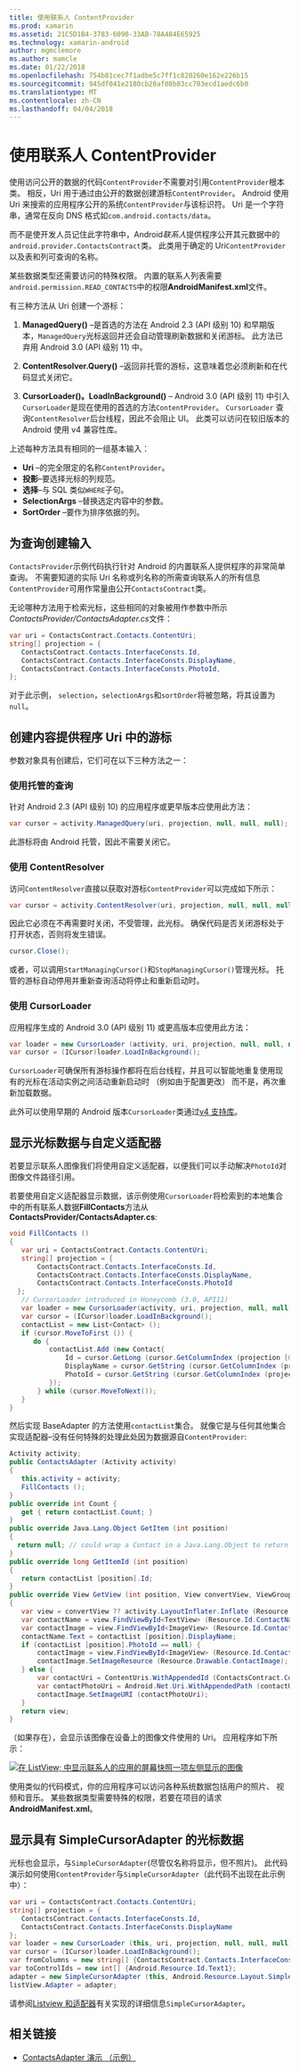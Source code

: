 ```yaml
---
title: 使用联系人 ContentProvider
ms.prod: xamarin
ms.assetid: 21C5D1B4-3783-6090-33AB-78A484E65925
ms.technology: xamarin-android
author: mgmclemore
ms.author: mamcle
ms.date: 01/22/2018
ms.openlocfilehash: 754b81cec7f1adbe5c7ff1c820260e162e226b15
ms.sourcegitcommit: 945df041e2180cb20af08b83cc703ecd1aedc6b0
ms.translationtype: MT
ms.contentlocale: zh-CN
ms.lasthandoff: 04/04/2018
---
```

# <a name="using-the-contacts-contentprovider"></a>使用联系人 ContentProvider

使用访问公开的数据的代码`ContentProvider`不需要对引用`ContentProvider`根本类。 相反，Uri 用于通过由公开的数据创建游标`ContentProvider`。 Android 使用 Uri 来搜索的应用程序公开的系统`ContentProvider`与该标识符。 Uri 是一个字符串，通常在反向 DNS 格式如`com.android.contacts/data`。

而不是使开发人员记住此字符串中，Android*联系人*提供程序公开其元数据中的`android.provider.ContactsContract`类。 此类用于确定的 Uri`ContentProvider`以及表和列可查询的名称。

某些数据类型还需要访问的特殊权限。 内置的联系人列表需要`android.permission.READ_CONTACTS`中的权限**AndroidManifest.xml**文件。

有三种方法从 Uri 创建一个游标：

1. **ManagedQuery()** &ndash;是首选的方法在 Android 2.3 (API 级别 10) 和早期版本，`ManagedQuery`光标返回并还会自动管理刷新数据和关闭游标。 此方法已弃用 Android 3.0 (API 级别 11) 中。

1. **ContentResolver.Query()** &ndash;返回非托管的游标，这意味着您必须刷新和在代码显式关闭它。

1. **CursorLoader()。LoadInBackground()** &ndash; Android 3.0 (API 级别 11) 中引入`CursorLoader`是现在使用的首选的方法`ContentProvider`。 `CursorLoader` 查询`ContentResolver`后台线程，因此不会阻止 UI。
   此类可以访问在较旧版本的 Android 使用 v4 兼容性库。


上述每种方法具有相同的一组基本输入：

-  **Uri** &ndash;的完全限定的名称`ContentProvider`。
-  **投影**&ndash;要选择光标的列规范。
-  **选择**&ndash;与 SQL 类似`WHERE`子句。
-  **SelectionArgs** &ndash;替换选定内容中的参数。
-  **SortOrder** &ndash;要作为排序依据的列。



## <a name="creating-inputs-for-a-query"></a>为查询创建输入

`ContactsProvider`示例代码执行针对 Android 的内置联系人提供程序的非常简单查询。 不需要知道的实际 Uri 名称或列名称的所需查询联系人的所有信息`ContentProvider`可用作常量由公开`ContactsContract`类。

无论哪种方法用于检索光标，这些相同的对象被用作参数中所示*ContactsProvider/ContactsAdapter.cs*文件：

```csharp
var uri = ContactsContract.Contacts.ContentUri;
string[] projection = {
   ContactsContract.Contacts.InterfaceConsts.Id,
   ContactsContract.Contacts.InterfaceConsts.DisplayName,
   ContactsContract.Contacts.InterfaceConsts.PhotoId,
};
```

对于此示例， `selection`，`selectionArgs`和`sortOrder`将被忽略，将其设置为`null`。



## <a name="creating-a-cursor-from-a-content-provider-uri"></a>创建内容提供程序 Uri 中的游标

参数对象具有创建后，它们可在以下三种方法之一：



### <a name="using-a-managed-query"></a>使用托管的查询

针对 Android 2.3 (API 级别 10) 的应用程序或更早版本应使用此方法：

```csharp
var cursor = activity.ManagedQuery(uri, projection, null, null, null);
```

此游标将由 Android 托管，因此不需要关闭它。



### <a name="using-contentresolver"></a>使用 ContentResolver

访问`ContentResolver`直接以获取对游标`ContentProvider`可以完成如下所示：

```csharp
var cursor = activity.ContentResolver(uri, projection, null, null, null);
```

因此它必须在不再需要时关闭，不受管理，此光标。
确保代码是否关闭游标处于打开状态，否则将发生错误。

```csharp
cursor.Close();
```

或者，可以调用`StartManagingCursor()`和`StopManagingCursor()`管理光标。 托管的游标自动停用并重新查询活动将停止和重新启动时。



### <a name="using-cursorloader"></a>使用 CursorLoader

应用程序生成的 Android 3.0 (API 级别 11) 或更高版本应使用此方法：

```csharp
var loader = new CursorLoader (activity, uri, projection, null, null, null);
var cursor = (ICursor)loader.LoadInBackground();
```

`CursorLoader`可确保所有游标操作都将在后台线程，并且可以智能地重复使用现有的光标在活动实例之间活动重新启动时 （例如由于配置更改） 而不是，再次重新加载数据。

此外可以使用早期的 Android 版本`CursorLoader`类通过[v4 支持库](http://developer.android.com/tools/support-library/index.html)。



## <a name="displaying-the-cursor-data-with-a-custom-adapter"></a>显示光标数据与自定义适配器

若要显示联系人图像我们将使用自定义适配器，以便我们可以手动解决`PhotoId`对图像文件路径引用。

若要使用自定义适配器显示数据，该示例使用`CursorLoader`将检索到的本地集合中的所有联系人数据**FillContacts**方法从**ContactsProvider/ContactsAdapter.cs**:

```csharp
void FillContacts ()
{
   var uri = ContactsContract.Contacts.ContentUri;
   string[] projection = {
       ContactsContract.Contacts.InterfaceConsts.Id,
       ContactsContract.Contacts.InterfaceConsts.DisplayName,
       ContactsContract.Contacts.InterfaceConsts.PhotoId
  };
   // CursorLoader introduced in Honeycomb (3.0, API11)
   var loader = new CursorLoader(activity, uri, projection, null, null, null);
   var cursor = (ICursor)loader.LoadInBackground();
   contactList = new List<Contact> ();
   if (cursor.MoveToFirst ()) {
      do {
          contactList.Add (new Contact{
              Id = cursor.GetLong (cursor.GetColumnIndex (projection [0])),
              DisplayName = cursor.GetString (cursor.GetColumnIndex (projection [1])),
              PhotoId = cursor.GetString (cursor.GetColumnIndex (projection [2]))
          });
       } while (cursor.MoveToNext());
   }
}
```

然后实现 BaseAdapter 的方法使用`contactList`集合。 就像它是与任何其他集合实现适配器&ndash;没有任何特殊的处理此处因为数据源自`ContentProvider`:

```csharp
Activity activity;
public ContactsAdapter (Activity activity)
{
   this.activity = activity;
   FillContacts ();
}
public override int Count {
   get { return contactList.Count; }
}
public override Java.Lang.Object GetItem (int position)
{
  return null; // could wrap a Contact in a Java.Lang.Object to return it here if needed
}
public override long GetItemId (int position)
{
   return contactList [position].Id;
}
public override View GetView (int position, View convertView, ViewGroup parent)
{
   var view = convertView ?? activity.LayoutInflater.Inflate (Resource.Layout.ContactListItem, parent, false);
   var contactName = view.FindViewById<TextView> (Resource.Id.ContactName);
   var contactImage = view.FindViewById<ImageView> (Resource.Id.ContactImage);
   contactName.Text = contactList [position].DisplayName;
   if (contactList [position].PhotoId == null) {
       contactImage = view.FindViewById<ImageView> (Resource.Id.ContactImage);
       contactImage.SetImageResource (Resource.Drawable.ContactImage);
   } else {
       var contactUri = ContentUris.WithAppendedId (ContactsContract.Contacts.ContentUri, contactList [position].Id);
       var contactPhotoUri = Android.Net.Uri.WithAppendedPath (contactUri, Contacts.Photos.ContentDirectory);
       contactImage.SetImageURI (contactPhotoUri);
   }
   return view;
}
```

（如果存在），会显示该图像在设备上的图像文件使用的 Uri。 应用程序如下所示：

[![在 ListView; 中显示联系人的应用的屏幕快照一项左侧显示的图像](contacts-contentprovider-images/contactsprovider.png)](contacts-contentprovider-images/contactsprovider.png#lightbox)

使用类似的代码模式，你的应用程序可以访问各种系统数据包括用户的照片、 视频和音乐。
某些数据类型需要特殊的权限，若要在项目的请求**AndroidManifest.xml**。



## <a name="displaying-the-cursor-data-with-a-simplecursoradapter"></a>显示具有 SimpleCursorAdapter 的光标数据

光标也会显示，与`SimpleCursorAdapter`(尽管仅名称将显示，但不照片)。 此代码演示如何使用`ContentProvider`与`SimpleCursorAdapter`（此代码不出现在此示例中）：

```csharp
var uri = ContactsContract.Contacts.ContentUri;
string[] projection = {
   ContactsContract.Contacts.InterfaceConsts.Id,
   ContactsContract.Contacts.InterfaceConsts.DisplayName
};
var loader = new CursorLoader (this, uri, projection, null, null, null);
var cursor = (ICursor)loader.LoadInBackground();
var fromColumns = new string[] {ContactsContract.Contacts.InterfaceConsts.DisplayName};
var toControlIds = new int[] {Android.Resource.Id.Text1};
adapter = new SimpleCursorAdapter (this, Android.Resource.Layout.SimpleListItem1, cursor, fromColumns, toControlsIds);
listView.Adapter = adapter;
```

请参阅[Listview 和适配器](~/android/user-interface/layouts/list-view/index.md)有关实现的详细信息`SimpleCursorAdapter`。


## <a name="related-links"></a>相关链接

- [ContactsAdapter 演示 （示例）](https://developer.xamarin.com/samples/monodroid/PlatformFeatures/ContactsAdapterDemo/)
